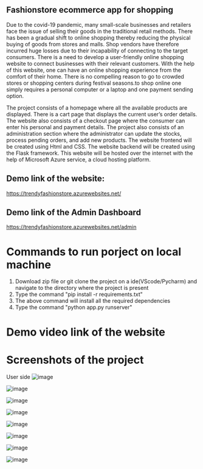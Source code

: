## Fashionstore ecommerce app for shopping
Due to the covid-19 pandemic, many small-scale businesses and retailers face the issue of selling their goods in the traditional retail methods. There has been a gradual shift to online shopping thereby reducing the physical buying of goods from stores and malls. Shop vendors have therefore incurred huge losses due to their incapability of connecting to the target consumers. There is a need to develop a user-friendly online shopping website to connect businesses with their relevant customers. With the help of this website, one can have an online shopping experience from the comfort of their home. There is no compelling reason to go to crowded stores or shopping centers during festival seasons.to shop online one simply requires a personal computer or a laptop and one payment sending option.

The project consists of a homepage where all the available products are displayed. There is a cart page that displays the current user’s order details. The website also consists of a checkout page where the consumer can enter his personal and payment details. The project also consists of an administration section where the administrator can update the stocks, process pending orders, and add new products. The website frontend will be created using Html and CSS. The website backend will be created using the Flask framework. This website will be hosted over the internet with the help of Microsoft Azure service, a cloud hosting platform.

## Demo link of the website:
https://trendyfashionstore.azurewebsites.net/

## Demo link of the Admin Dashboard
https://trendyfashionstore.azurewebsites.net/admin

# Commands to run porject on local machine 
1. Download zip file or git clone the project on a ide(VScode/Pycharm) and navigate to the directory where the project is present
2. Type the command "pip install -r requirements.txt" 
3. The above command will install all the required dependencies
4. Type the command "python app.py runserver"

# Demo video link of the website

# Screenshots of the project
User side 
![image](https://user-images.githubusercontent.com/96188342/150785779-3b8da68f-3d25-4045-ad19-649ec3193b61.png)


![image](https://user-images.githubusercontent.com/96188342/150785850-4786be9a-2a49-4f42-9fce-02572df619e6.png)


![image](https://user-images.githubusercontent.com/96188342/150785879-4226285f-7d78-4a44-a951-c692c9ee801e.png)


![image](https://user-images.githubusercontent.com/96188342/150785939-b0159b87-a862-47de-b14c-10d88427381d.png)


![image](https://user-images.githubusercontent.com/96188342/150786050-14e19d3f-e635-4a18-bf60-4b6592424241.png)


![image](https://user-images.githubusercontent.com/96188342/150786090-74c9b2c3-896c-4b9a-bc2d-b1699c5f3980.png)


![image](https://user-images.githubusercontent.com/96188342/150785610-6e2c87d7-d9e5-4482-9441-f87d45abe2e0.png)


![image](https://user-images.githubusercontent.com/96188342/150786192-3f7edae7-d1fe-4f99-b237-0a6622fa0c9a.png)


